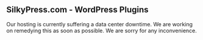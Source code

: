 ## SilkyPress.com - WordPress Plugins

Our hosting is currently suffering a data center downtime. We are working on remedying this as soon as possible.
We are sorry for any inconvenience.
